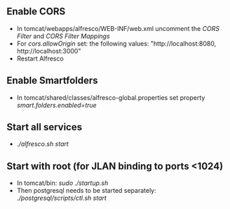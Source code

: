 ## Enable CORS
- In tomcat/webapps/alfresco/WEB-INF/web.xml uncomment the _CORS Filter_ and _CORS Filter Mappings_
- For _cors.allowOrigin_ set: the following values: "http://localhost:8080, http://localhost:3000"
- Restart Alfresco

## Enable Smartfolders
- In tomcat/shared/classes/alfresco-global.properties set property _smart.folders.enabled=true_ 

## Start all services
- _./alfresco.sh start_

## Start with root (for JLAN binding to ports <1024)
- In tomcat/bin: _sudo ./startup.sh_ 
- Then postgresql needs to be started separately: _./postgresql/scripts/ctl.sh start_
